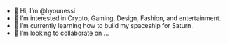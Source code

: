 - 👋 Hi, I’m @hyounessi
- 👀 I’m interested in Crypto, Gaming, Design, Fashion, and entertainment.
- 🌱 I’m currently learning how to build my spaceship for Saturn.
- 💞️ I’m looking to collaborate on ...


